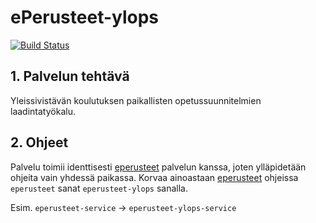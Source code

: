 # ePerusteet-ylops


[![Build Status](https://github.com/Opetushallitus/eperusteet-ylops/actions/workflows/build.yml/badge.svg)](https://github.com/Opetushallitus/eperusteet-ylops/actions)


## 1. Palvelun tehtävä

Yleissivistävän koulutuksen paikallisten opetussuunnitelmien laadintatyökalu.

## 2. Ohjeet

Palvelu toimii identtisesti [eperusteet](https://github.com/Opetushallitus/eperusteet) palvelun 
kanssa, joten ylläpidetään ohjeita vain yhdessä paikassa. Korvaa ainoastaan 
[eperusteet](https://github.com/Opetushallitus/eperusteet) ohjeissa `eperusteet` sanat
`eperusteet-ylops` sanalla.

Esim. `eperusteet-service` -> `eperusteet-ylops-service`

